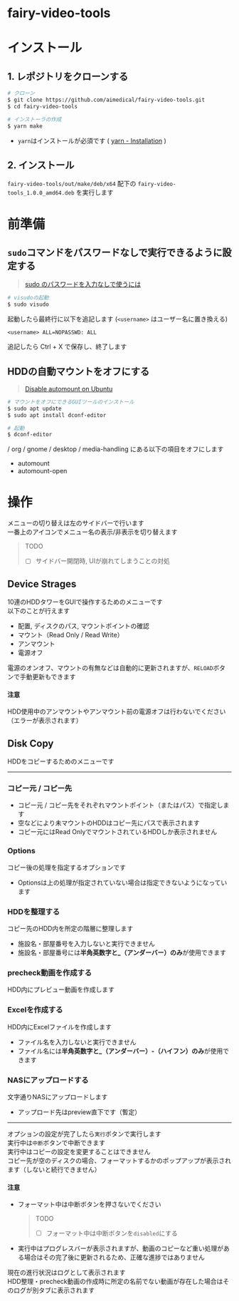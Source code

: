 # fairy-video-tools

# インストール
## 1.  レポジトリをクローンする
```bash
# クローン
$ git clone https://github.com/aimedical/fairy-video-tools.git
$ cd fairy-video-tools

# インストーラの作成
$ yarn make
```
* `yarn`はインストールが必須です ( [yarn - Installation](https://classic.yarnpkg.com/en/docs/install#windows-stable) )
## 2.  インストール
`fairy-video-tools/out/make/deb/x64` 配下の
`fairy-video-tools_1.0.0_amd64.deb` を実行します

# 前準備
## `sudo`コマンドをパスワードなしで実行できるように設定する

> [sudo のパスワードを入力なしで使うには](https://qiita.com/RyodoTanaka/items/e9b15d579d17651650b7)

```bash
# visudoの起動
$ sudo visudo
```

起動したら最終行に以下を追記します (`<username>` はユーザー名に置き換える)

```plain
<username> ALL=NOPASSWD: ALL
```

追記したら Ctrl + X で保存し、終了します

## HDDの自動マウントをオフにする

> [Disable automount on Ubuntu](https://linuxconfig.org/how-to-disable-gui-desktop-usb-automount-on-linux-system)

```bash
# マウントをオフにできるGUIツールのインストール
$ sudo apt update
$ sudo apt install dconf-editor

# 起動
$ dconf-editor
```
/ org / gnome / desktop / media-handling にある以下の項目をオフにします
- automount
- automount-open

# 操作
メニューの切り替えは左のサイドバーで行います  
一番上のアイコンでメニュー名の表示/非表示を切り替えます
> TODO
> - [ ] サイドバー開閉時, UIが崩れてしまうことの対処

## Device Strages
10連のHDDタワーをGUIで操作するためのメニューです  
以下のことが行えます

* 配置, ディスクのパス, マウントポイントの確認
* マウント（Read Only / Read Write）
* アンマウント
* 電源オフ

電源のオンオフ、マウントの有無などは自動的に更新されますが、`RELOAD`ボタンで手動更新もできます
#### 注意
HDD使用中のアンマウントやアンマウント前の電源オフは行わないでください（エラーが表示されます）

## Disk Copy
HDDをコピーするためのメニューです

---
### コピー元 / コピー先
  - コピー元 / コピー先をそれぞれマウントポイント（またはパス）で指定します
  - 空などにより未マウントのHDDはコピー先にパスで表示されます
  - コピー元にはRead OnlyでマウントされているHDDしか表示されません
### Options
コピー後の処理を指定するオプションです
- Optionsは上の処理が指定されていない場合は指定できないようになっています
### HDDを整理する
コピー先のHDD内を所定の階層に整理します
  - 施設名・部屋番号を入力しないと実行できません
  - 施設名・部屋番号には**半角英数字と_（アンダーバー）のみ**が使用できます
### precheck動画を作成する
HDD内にプレビュー動画を作成します
### Excelを作成する
HDD内にExcelファイルを作成します
- ファイル名を入力しないと実行できません
- ファイル名には**半角英数字と_（アンダーバー）-（ハイフン）のみ**が使用できます
### NASにアップロードする
文字通りNASにアップロードします
- アップロード先はpreview直下です（暫定）
---
オプションの設定が完了したら`実行`ボタンで実行します  
実行中は`中断`ボタンで中断できます  
実行中はコピーの設定を変更することはできません  
コピー先が空のディスクの場合、フォーマットするかのポップアップが表示されます（しないと続行できません）
#### 注意
- フォーマット中は中断ボタンを押さないでください
    > TODO
    > - [ ] フォーマット中は中断ボタンを`disabled`にする

- 実行中はプログレスバーが表示されますが、動画のコピーなど重い処理がある場合はその完了後に更新されるため、正確な進捗ではありません
  
現在の進行状況はログとして表示されます  
HDD整理・precheck動画の作成時に所定の名前でない動画が存在した場合はそのログが別タブに表示されます